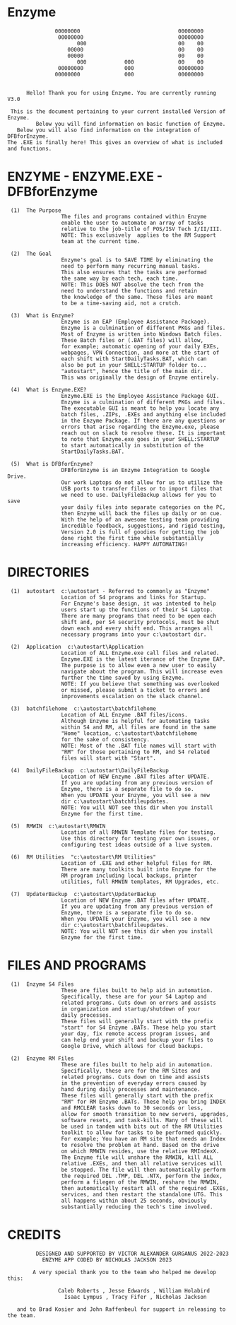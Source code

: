 # Enzyme
                                             
                                                                                        
                   00000000                               00000000                      
                    00000000                              00000000                      
                          000                             00    00                      
                       00000                              00    00                      
                       00000                              00    00                      
                          000            000              00    00                      
                    00000000             000              00000000                      
                   00000000              000              00000000                      
                                                                                        
                                                                                        
          Hello! Thank you for using Enzyme. You are currently running V3.0             
                                                                                        
     This is the document pertaining to your current installed Version of Enzyme.       
             Below you will find information on basic function of Enzyme.               
       Below you will also find information on the integration of DFBforEnzyme.         
    The .EXE is finally here! This gives an overview of what is included and functions.  
                                                                                        
                                                                                        
   #   ENZYME - ENZYME.EXE - DFBforEnzyme                                         
                                                                                        
     (1)  The Purpose                                                       
                     The files and programs contained within Enzyme          
                     enable the user to automate an array of tasks           
                     relative to the job-title of POS/ISV Tech I/II/III.     
                     NOTE: This exclusively  applies to the RM Support       
                     team at the current time.                               
                                                                                        
     (2)  The Goal                                                          
                     Enzyme's goal is to SAVE TIME by eliminating the        
                     need to perform many recurring manual tasks.            
                     This also ensures that the tasks are performed          
                     the same way by each tech, each time.                   
                     NOTE: This DOES NOT absolve the tech from the           
                     need to understand the functions and retain             
                     the knowledge of the same. These files are meant        
                     to be a time-saving aid, not a crutch.                  
                                                                                        
     (3)  What is Enzyme?                                                   
                     Enzyme is an EAP (Employee Assistance Package).         
                     Enzyme is a culmination of different PKGs and files.    
                     Most of Enzyme is written into Windows Batch files.     
                     These Batch files or (.BAT files) will allow,           
                     for example; automatic opening of your daily EXEs,      
                     webpages, VPN Connection, and more at the start of      
                     each shift with StartDailyTasks.BAT, which can          
                     also be put in your SHELL:STARTUP folder to...          
                     "autostart", hence the title of the main dir.           
                     This was originally the design of Enzyme entirely.      
                                                                                        
     (4)  What is Enzyme.EXE?                                               
                     Enzyme.EXE is the Employee Assistance Package GUI.      
                     Enzyme is a culmination of different PKGs and files.    
                     The executable GUI is meant to help you locate any      
                     batch files, .ZIPs, .EXEs and anything else included    
                     in the Enzyme Package. If there are any questions or    
                     errors that arise regarding the Enzyme.exe, please      
                     reach out on slack to resolve these. It is important    
                     to note that Enzyme.exe goes in your SHELL:STARTUP      
                     to start automatically in substitution of the           
                     StartDailyTasks.BAT.                                    
                                                                                        
     (5)  What is DFBforEnzyme?                                             
                     DFBforEnzyme is an Enzyme Integration to Google Drive.  
                     Our work Laptops do not allow for us to utilize the     
                     USB ports to transfer files or to import files that     
                     we need to use. DailyFileBackup allows for you to save  
                     your daily files into separate categories on the PC,    
                     then Enzyme will back the files up daily or on cue.     
                     With the help of an awesome testing team providing      
                     incredible feedback, suggestions, and rigid testing,    
                     Version 2.0 is full of goodies for getting the job      
                     done right the first time while substantially           
                     increasing efficiency. HAPPY AUTOMATING!                
                                                                                        
                                                                                        
   #   DIRECTORIES                                                                
                                                                                        
     (1)  autostart  c:\autostart - Referred to commonly as "Enzyme"        
                     Location of S4 programs and links for Startup.          
                     For Enzyme's base design, it was intented to help       
                     users start up the functions of their S4 Laptop.        
                     There are many programs that need to be open each       
                     shift and, per S4 security protocols, must be shut      
                     down each and every shift end. This arranges all        
                     necessary programs into your c:\autostart dir.          
                                                                                        
     (2)  Application  c:\autostart\Application                             
                     Location of ALL Enzyme.exe call files and related.      
                     Enzyme.EXE is the latest iterance of the Enzyme EAP.    
                     The purpose is to allow even a new user to easily       
                     navigate about the program. This will increase even     
                     further the time saved by using Enzyme.                 
                     NOTE: If you believe that something was overlooked      
                     or missed, please submit a ticket to errors and         
                     improvements escalation on the slack channel.           
                                                                                        
     (3)  batchfilehome  c:\autostart\batchfilehome                         
                     Location of ALL Enzyme .BAT files/icons.                
                     Although Enzyme is helpful for automating tasks         
                     within S4 and RM, all files are found in the same       
                     "Home" location, c:\autostart\batchfilehome             
                     for the sake of consistency.                            
                     NOTE: Most of the .BAT file names will start with       
                     "RM" for those pertaining to RM, and S4 related         
                     files will start with "Start".                          
                                                                                        
     (4)  DailyFileBackup  c:\autostart\DailyFileBackup                     
                     Location of NEW Enzyme .BAT files after UPDATE.         
                     If you are updating from any previous version of        
                     Enzyme, there is a separate file to do so.              
                     When you UPDATE your Enzyme, you will see a new         
                     dir c:\autostart\batchfileupdates.                      
                     NOTE: You will NOT see this dir when you install        
                     Enzyme for the first time.                              
                                                                                        
     (5)  RMWIN  c:\autostart\RMWIN                                         
                     Location of all RMWIN Template files for testing.       
                     Use this directory for testing your own issues, or      
                     configuring test ideas outside of a live system.        
                                                                                        
     (6)  RM Utilities  "c:\autostart\RM Utilities"                         
                     Location of .EXE and other helpful files for RM.        
                     There are many toolkits built into Enzyme for the       
                     RM program including local backups, printer             
                     utilities, full RMWIN templates, RM Upgrades, etc.      
                                                                                        
     (7)  UpdaterBackup  c:\autostart\UpdaterBackup                         
                     Location of NEW Enzyme .BAT files after UPDATE.         
                     If you are updating from any previous version of        
                     Enzyme, there is a separate file to do so.              
                     When you UPDATE your Enzyme, you will see a new         
                     dir c:\autostart\batchfileupdates.                      
                     NOTE: You will NOT see this dir when you install        
                     Enzyme for the first time.                              
                                                                                        
                                                                                        
   #   FILES AND PROGRAMS                                                         
                                                                                        
     (1)  Enzyme S4 Files                                                   
                     These are files built to help aid in automation.        
                     Specifically, these are for your S4 Laptop and          
                     related programs. Cuts down on errors and assists       
                     in organization and startup/shutdown of your            
                     daily processes.                                        
                     These files will generally start with the prefix        
                     "start" for S4 Enzyme .BATs. These help you start       
                     your day, fix remote access program issues, and         
                     can help end your shift and backup your files to        
                     Google Drive, which allows for cloud backups.           
                                                                                        
     (2)  Enzyme RM Files                                                   
                     These are files built to help aid in automation.        
                     Specifically, these are for the RM Sites and            
                     related programs. Cuts down on time and assists         
                     in the prevention of everyday errors caused by          
                     hand during daily processes and maintenance.            
                     These files will generally start with the prefix        
                     "RM" for RM Enzyme .BATs. These help you bring INDEX    
                     and RMCLEAR tasks down to 30 seconds or less,           
                     allow for smooth transition to new servers, upgrades,   
                     software resets, and task-kills. Many of these will     
                     be used in tandem with bits out of the RM Utilities     
                     toolkit to allow for tasks to be performed quickly.     
                     For example; You have an RM site that needs an Index    
                     to resolve the problem at hand. Based on the drive      
                     on which RMWIN resides, use the relative RMIndexX.      
                     The Enzyme file will unshare the RMWIN, kill ALL        
                     relative .EXEs, and then all relative services will     
                     be stopped. The file will then automatically perform    
                     the required DEL .TMP, DEL .NTX, perform the index,   
                     perform a filegen of the RMWIN, reshare the RMWIN,      
                     then automatically restart all of the required .EXEs,   
                     services, and then restart the standalone UTG. This     
                     all happens within about 25 seconds, obviously          
                     substantially reducing the tech's time involved.                            
                                                                                        
   #   CREDITS                   
   
             DESIGNED AND SUPPORTED BY VICTOR ALEXANDER GURGANUS 2022-2023
		       ENZYME APP CODED BY NICHOLAS JACKSON 2023              
                                                                                        
            A very special thank you to the team who helped me develop this:            
                                                                                        
                    Caleb Roberts , Jesse Edwards , William Holabird                    
                      Isaac Lympus , Tracy Fifer , Nicholas Jackson                     
                                                                                        
       and to Brad Kosier and John Raffenbeul for support in releasing to the team.     
                                                                                        
                                             
